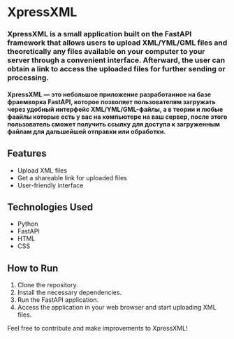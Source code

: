# XpressXML

### XpressXML is a small application built on the FastAPI framework that allows users to upload XML/YML/GML files and theoretically any files available on your computer to your server through a convenient interface. Afterward, the user can obtain a link to access the uploaded files for further sending or processing.

#### XpressXML — это небольшое приложение разработанное на базе фраемворка FastAPI, которое позволяет пользователям загружать через удобный интерфейс XML/YML/GML-файлы, а в теории и любые фаайлы которые есть у вас на компьютере на ваш сервер, после этого пользователь сможет получить ссылку для доступа к загруженным файлам для дальшейшей отправки или обработки.

## Features
- Upload XML files
- Get a shareable link for uploaded files
- User-friendly interface

## Technologies Used
- Python
- FastAPI
- HTML
- CSS

## How to Run
1. Clone the repository.
2. Install the necessary dependencies.
3. Run the FastAPI application.
4. Access the application in your web browser and start uploading XML files.

Feel free to contribute and make improvements to XpressXML!
